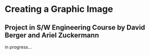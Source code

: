 # Creating a Graphic Image
## Project in S/W Engineering Course by David Berger and Ariel Zuckermann

in progress...

